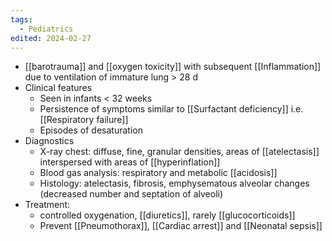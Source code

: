 ```yaml
---
tags:
  - Pediatrics
edited: 2024-02-27
---
```

- [[barotrauma]] and [[oxygen toxicity]] with subsequent [[Inflammation]] due to ventilation of immature lung > 28 d
- Clinical features
   - Seen in infants < 32 weeks
   - Persistence of symptoms similar to [[Surfactant deficiency]] i.e. [[Respiratory failure]] 
   - Episodes of desaturation
- Diagnostics
   - X-ray chest: diffuse, fine, granular densities, areas of [[atelectasis]] interspersed with areas of [[hyperinflation]]
   - Blood gas analysis: respiratory and metabolic [[acidosis]]
   - Histology: atelectasis, fibrosis, emphysematous alveolar changes (decreased number and septation of alveoli)
- Treatment: 
	- controlled oxygenation, [[diuretics]], rarely [[glucocorticoids]]
	- Prevent [[Pneumothorax]], [[Cardiac arrest]] and [[Neonatal sepsis]] 